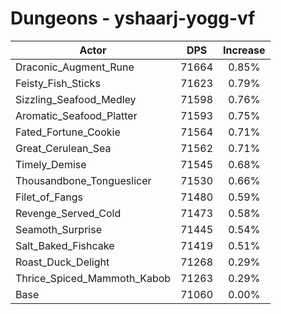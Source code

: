# Dungeons - yshaarj-yogg-vf
| Actor | DPS | Increase |
|---|:---:|:---:|
|Draconic_Augment_Rune|71664|0.85%|
|Feisty_Fish_Sticks|71623|0.79%|
|Sizzling_Seafood_Medley|71598|0.76%|
|Aromatic_Seafood_Platter|71593|0.75%|
|Fated_Fortune_Cookie|71564|0.71%|
|Great_Cerulean_Sea|71562|0.71%|
|Timely_Demise|71545|0.68%|
|Thousandbone_Tongueslicer|71530|0.66%|
|Filet_of_Fangs|71480|0.59%|
|Revenge_Served_Cold|71473|0.58%|
|Seamoth_Surprise|71445|0.54%|
|Salt_Baked_Fishcake|71419|0.51%|
|Roast_Duck_Delight|71268|0.29%|
|Thrice_Spiced_Mammoth_Kabob|71263|0.29%|
|Base|71060|0.00%|
